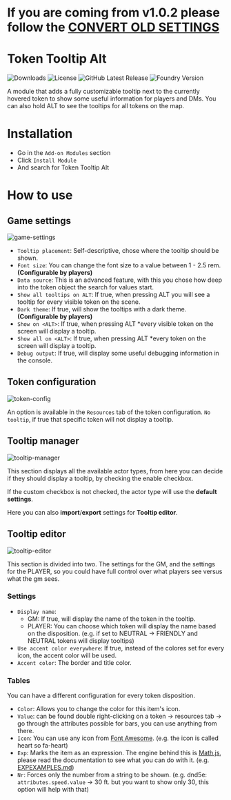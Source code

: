 # If you are coming from v1.0.2 please follow the [CONVERT OLD SETTINGS](./macros/README.md)

# Token Tooltip Alt
![Downloads](https://img.shields.io/github/downloads/bmarian/token-tooltip-alt/total?style=for-the-badge)
![License](https://img.shields.io/github/license/bmarian/token-tooltip-alt?style=for-the-badge)
![GitHub Latest Release](https://img.shields.io/github/release/bmarian/token-tooltip-alt?style=for-the-badge)
![Foundry Version](https://img.shields.io/badge/FoundryVTT-0.7.6-blueviolet?style=for-the-badge)

A module that adds a fully customizable tooltip next to the currently hovered token to show some useful information for players and DMs.
You can also hold ALT to see the tooltips for all tokens on the map.

# Installation
- Go in the `Add-on Modules` section
- Click `Install Module`
- And search for Token Tooltip Alt

# How to use

## Game settings

![game-settings](https://i.imgur.com/c8QRbIR.png)

- `Tooltip placement`: Self-descriptive, chose where the tooltip should be shown.
- `Font size`: You can change the font size to a value between 1 - 2.5 rem. **(Configurable by players)**
- `Data source`: This is an advanced feature, with this you chose how deep into the token object the search for values start.
- `Show all tooltips on ALT`: If true, when pressing ALT you will see a tooltip for every visible token on the scene.
- `Dark theme`: If true, will show the tooltips with a dark theme. **(Configurable by players)**
- `Show on <ALT>`: If true, when pressing ALT \*every visible token on the screen will display a tooltip.
- `Show all on <ALT>`: If true, when pressing ALT \*every token on the screen will display a tooltip.
- `Debug output`: If true, will display some useful debugging information in the console.

## Token configuration

![token-config](https://i.imgur.com/yyoHdEb.png)

An option is available in the `Resources` tab of the token configuration. `No tooltip`, if true that specific token will not display a tooltip.

## Tooltip manager

![tooltip-manager](https://i.imgur.com/VVcf4PF.png)

This section displays all the available actor types, from here you can decide if they should display a tooltip, by checking the enable checkbox. 

If the custom checkbox is not checked, the actor type will use the **default settings**.

Here you can also **import**/**export** settings for **Tooltip editor**.

## Tooltip editor

![tooltip-editor](https://i.imgur.com/nuc9OpY.png)

This section is divided into two. The settings for the GM, and the settings for the PLAYER, so you could have full control over what players see versus what the gm sees.

### Settings
- `Display name`:
	- GM: If true, will display the name of the token in the tooltip.
	- PLAYER: You can choose which token will display the name based on the disposition. (e.g. if set to NEUTRAL -> FRIENDLY and NEUTRAL tokens will display tooltips)
- `Use accent color everywhere`: If true, instead of the colores set for every icon, the accent color will be used.
- `Accent color`:  The border and title color.

### Tables
You can have a different configuration for every token disposition.

- `Color`: Allows you to change the color for this item's icon.
- `Value`: can be found double right-clicking on a token -> resources tab -> go through the attributes possible for bars, you can use anything from there.
- `Icon`: You can use any icon from [Font Awesome](https://fontawesome.com/icons?d=gallery). (e.g. the icon is called heart so fa-heart)
- `Exp`: Marks the item as an expression. The engine behind this is [Math.js](https://mathjs.org/docs/expressions/index.html), please read the documentation to see what you can do with it. (e.g. [EXPEXAMPLES.md](./EXPEXAMPLES.md))
- `Nr`: Forces only the number from a string to be shown. (e.g. dnd5e: `attributes.speed.value` -> 30 ft. but you want to show only 30, this option will help with that)
